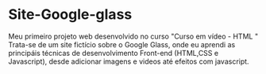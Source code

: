 # Site-Google-glass
Meu primeiro projeto web desenvolvido no curso "Curso em vídeo -  HTML "
Trata-se de um site fictício sobre o Google Glass, onde eu aprendi as principáis técnicas de desenvolvimento Front-end (HTML,CSS e Javascript), desde adicionar imagens e videos até efeitos com javascript.
